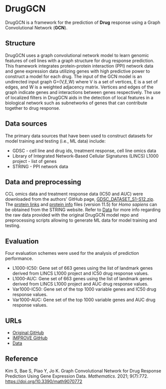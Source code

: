 # DrugGCN
DrugGCN is a framework for the prediction of **Drug** response using a Graph Convolutional Network (**GCN**).


## Structure
DrugGCN uses a graph convolutional network model to learn genomic features of cell lines with a graph structure for drug response prediction. This framework integrates protein-protein interaction (PPI) network data and gene expression data utilizing genes with high predictive power to construct a model for each drug. The input of the GCN model is an undirected input graph G=(V,E,W) where V is a set of vertices, E is a set of edges, and W is a weighted adjacency matrix. Vertices and edges of the graph indicate genes and interactions between genes respectively. The use of localized filters in DrugGCN aids in the detection of local features in a biological network such as subnetworks of genes that can contribute together to drug response.


## Data sources
The primary data sources that have been used to construct datasets for model training and testing (i.e., ML data) include:
- GDSC - cell line and drug ids, treatment response, cell line omics data
- Library of Integrated Network-Based Cellular Signatures (LINCS) L1000 project - list of genes
- STRING - PPI network data


## Data and preprocessing
CCL omics data and treatment response data (IC50 and AUC) were downloaded from the authors' GitHub page, [GDSC_DATASET_S1-S12.zip](https://github.com/Jinyu2019/Suppl-data-BBpaper/blob/master/GDSC_DATASET_S1-S12.zip). The [protein links](https://stringdb-static.org/download/protein.links.v11.5/9606.protein.links.v11.5.txt.gz) and [protein info](https://stringdb-static.org/download/protein.info.v11.5/9606.protein.info.v11.5.txt.gz) files (version 11.5) for *Homo sapiens* can be obtained from the STRING website. Refer to [Data](Data.md) for more info regarding the raw data provided with the original DrugGCN model repo and preprocessing scripts allowing to generate ML data for model training and testing.


## Evaluation
Four evaluation schemes were used for the analysis of prediction performance.

- L1000-IC50: Gene set of 663 genes using the list of landmark genes derived from LINCS L1000 project and IC50 drug response values.
- L1000-AUC: Gene set of 663 genes using the list of landmark genes derived from LINCS L1000 project and AUC drug response values.
- Var1000-IC50: Gene set of the top 1000 variable genes and IC50 drug response values.
- Var1000-AUC: Gene set of the top 1000 variable genes and AUC drug response values.


## URLs
- [Original GitHub](https://github.com/BML-cbnu/DrugGCN)
- [IMPROVE GitHub](https://github.com/JDACS4C-IMPROVE/DrugGCN/tree/develop)
- [Data](https://ftp.mcs.anl.gov/pub/candle/public/improve/model_curation_data/DrugGCN/)


## Reference
Kim S, Bae S, Piao Y, Jo K. Graph Convolutional Network for Drug Response Prediction Using Gene Expression Data. *Mathematics*. 2021; 9(7):772. https://doi.org/10.3390/math9070772
